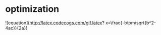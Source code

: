 # optimization  
![equation](http://latex.codecogs.com/gif.latex? x=\frac{-b\\pm\\sqrt{b^2-4ac}}{2a})  

